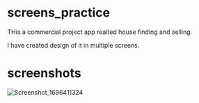 # screens_practice

THis a commercial project app realted house finding and selling.

I have created design of it in multiple screens.

# screenshots

![Screenshot_1696411324](https://github.com/adityapatil18/32_screens_app/assets/96226511/18ee908d-cb24-4516-93b0-fc8c5e73ee57)

